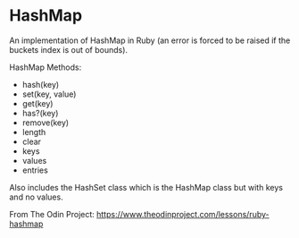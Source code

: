 # HashMap

An implementation of HashMap in Ruby (an error is forced to be raised if the buckets index is out of bounds). 

HashMap Methods: 
- hash(key)
- set(key, value)
- get(key)
- has?(key)
- remove(key)
- length
- clear
- keys
- values
- entries

Also includes the HashSet class which is the HashMap class but with keys and no values.

From The Odin Project: https://www.theodinproject.com/lessons/ruby-hashmap